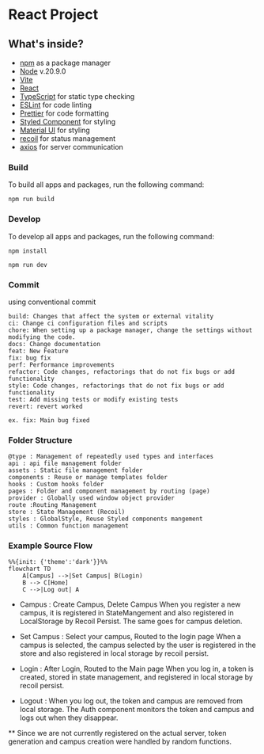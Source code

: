 # React Project

## What's inside?

- [npm](https://www.npmjs.com/) as a package manager
- [Node](https://nodejs.org/en) v.20.9.0
- [Vite](https://ko.vitejs.dev/)
- [React](https://react.dev/)
- [TypeScript](https://www.typescriptlang.org/) for static type checking
- [ESLint](https://eslint.org/) for code linting
- [Prettier](https://prettier.io) for code formatting
- [Styled Component](https://styled-components.com/) for styling
- [Material UI](https://mui.com/) for styling
- [recoil](https://recoiljs.org/ko/) for status management
- [axios](https://axios-http.com/kr/docs/intro) for server communication

### Build

To build all apps and packages, run the following command:

```
npm run build
```

### Develop

To develop all apps and packages, run the following command:

```
npm install

npm run dev
```

### Commit

using conventional commit

```
build: Changes that affect the system or external vitality
ci: Change ci configuration files and scripts
chore: When setting up a package manager, change the settings without modifying the code.
docs: Change documentation
feat: New Feature
fix: bug fix
perf: Performance improvements
refactor: Code changes, refactorings that do not fix bugs or add functionality
style: Code changes, refactorings that do not fix bugs or add functionality
test: Add missing tests or modify existing tests
revert: revert worked

ex. fix: Main bug fixed
```

### Folder Structure

```
@type : Management of repeatedly used types and interfaces
api : api file management folder
assets : Static file management folder
components : Reuse or manage templates folder
hooks : Custom hooks folder
pages : Folder and component management by routing (page)
provider : Globally used window object provider
route :Routing Management
store : State Management (Recoil)
styles : GlobalStyle, Reuse Styled components mangement
utils : Common function management
```

### Example Source Flow

```mermaid
%%{init: {'theme':'dark'}}%%
flowchart TD
    A[Campus] -->|Set Campus| B(Login)
    B --> C[Home]
    C -->|Log out| A
```

- Campus : Create Campus, Delete Campus
When you register a new campus, it is registered in StateMangement and also registered in LocalStorage by Recoil Persist. The same goes for campus deletion.

- Set Campus : Select your campus, Routed to the login page
When a campus is selected, the campus selected by the user is registered in the store and also registered in local storage by recoil persist.

- Login : After Login, Routed to the Main page
When you log in, a token is created, stored in state management, and registered in local storage by recoil persist.

- Logout : When you log out, the token and campus are removed from local storage. The Auth component monitors the token and campus and logs out when they disappear.

** Since we are not currently registered on the actual server, token generation and campus creation were handled by random functions.
